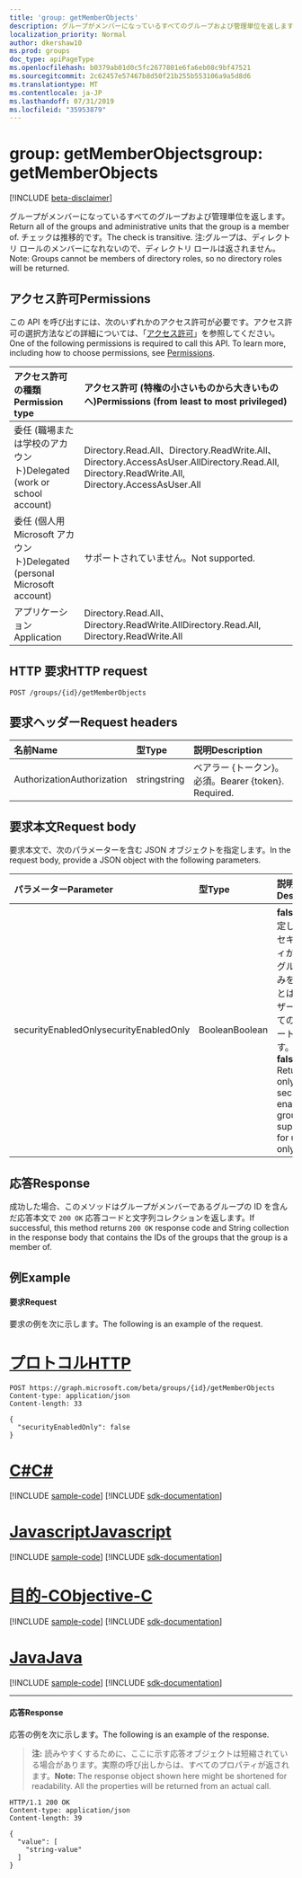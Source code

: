 ```yaml
---
title: 'group: getMemberObjects'
description: グループがメンバーになっているすべてのグループおよび管理単位を返します。 チェックは推移的です。 注:グループは、ディレクトリ ロールのメンバーになれないので、ディレクトリ ロールは返されません。
localization_priority: Normal
author: dkershaw10
ms.prod: groups
doc_type: apiPageType
ms.openlocfilehash: b0379ab01d0c5fc2677801e6fa6eb08c9bf47521
ms.sourcegitcommit: 2c62457e57467b8d50f21b255b553106a9a5d8d6
ms.translationtype: MT
ms.contentlocale: ja-JP
ms.lasthandoff: 07/31/2019
ms.locfileid: "35953879"
---
```

# <a name="group-getmemberobjects"></a><span data-ttu-id="9479c-105">group: getMemberObjects</span><span class="sxs-lookup"><span data-stu-id="9479c-105">group: getMemberObjects</span></span>

[!INCLUDE [beta-disclaimer](../../includes/beta-disclaimer.md)]

<span data-ttu-id="9479c-106">グループがメンバーになっているすべてのグループおよび管理単位を返します。</span><span class="sxs-lookup"><span data-stu-id="9479c-106">Return all of the groups and administrative units that the group is a member of.</span></span> <span data-ttu-id="9479c-107">チェックは推移的です。</span><span class="sxs-lookup"><span data-stu-id="9479c-107">The check is transitive.</span></span> <span data-ttu-id="9479c-108">注:グループは、ディレクトリ ロールのメンバーになれないので、ディレクトリ ロールは返されません。</span><span class="sxs-lookup"><span data-stu-id="9479c-108">Note: Groups cannot be members of directory roles, so no directory roles will be returned.</span></span>

## <a name="permissions"></a><span data-ttu-id="9479c-109">アクセス許可</span><span class="sxs-lookup"><span data-stu-id="9479c-109">Permissions</span></span>
<span data-ttu-id="9479c-p103">この API を呼び出すには、次のいずれかのアクセス許可が必要です。アクセス許可の選択方法などの詳細については、「[アクセス許可](/graph/permissions-reference)」を参照してください。</span><span class="sxs-lookup"><span data-stu-id="9479c-p103">One of the following permissions is required to call this API. To learn more, including how to choose permissions, see [Permissions](/graph/permissions-reference).</span></span>

|<span data-ttu-id="9479c-112">アクセス許可の種類</span><span class="sxs-lookup"><span data-stu-id="9479c-112">Permission type</span></span>      | <span data-ttu-id="9479c-113">アクセス許可 (特権の小さいものから大きいものへ)</span><span class="sxs-lookup"><span data-stu-id="9479c-113">Permissions (from least to most privileged)</span></span>              |
|:--------------------|:---------------------------------------------------------|
|<span data-ttu-id="9479c-114">委任 (職場または学校のアカウント)</span><span class="sxs-lookup"><span data-stu-id="9479c-114">Delegated (work or school account)</span></span> | <span data-ttu-id="9479c-115">Directory.Read.All、Directory.ReadWrite.All、Directory.AccessAsUser.All</span><span class="sxs-lookup"><span data-stu-id="9479c-115">Directory.Read.All, Directory.ReadWrite.All, Directory.AccessAsUser.All</span></span>    |
|<span data-ttu-id="9479c-116">委任 (個人用 Microsoft アカウント)</span><span class="sxs-lookup"><span data-stu-id="9479c-116">Delegated (personal Microsoft account)</span></span> | <span data-ttu-id="9479c-117">サポートされていません。</span><span class="sxs-lookup"><span data-stu-id="9479c-117">Not supported.</span></span>    |
|<span data-ttu-id="9479c-118">アプリケーション</span><span class="sxs-lookup"><span data-stu-id="9479c-118">Application</span></span> | <span data-ttu-id="9479c-119">Directory.Read.All、Directory.ReadWrite.All</span><span class="sxs-lookup"><span data-stu-id="9479c-119">Directory.Read.All, Directory.ReadWrite.All</span></span> |

## <a name="http-request"></a><span data-ttu-id="9479c-120">HTTP 要求</span><span class="sxs-lookup"><span data-stu-id="9479c-120">HTTP request</span></span>
<!-- { "blockType": "ignored" } -->
```http
POST /groups/{id}/getMemberObjects
```

## <a name="request-headers"></a><span data-ttu-id="9479c-121">要求ヘッダー</span><span class="sxs-lookup"><span data-stu-id="9479c-121">Request headers</span></span>
| <span data-ttu-id="9479c-122">名前</span><span class="sxs-lookup"><span data-stu-id="9479c-122">Name</span></span>       | <span data-ttu-id="9479c-123">型</span><span class="sxs-lookup"><span data-stu-id="9479c-123">Type</span></span> | <span data-ttu-id="9479c-124">説明</span><span class="sxs-lookup"><span data-stu-id="9479c-124">Description</span></span>|
|:---------------|:--------|:----------|
| <span data-ttu-id="9479c-125">Authorization</span><span class="sxs-lookup"><span data-stu-id="9479c-125">Authorization</span></span>  | <span data-ttu-id="9479c-126">string</span><span class="sxs-lookup"><span data-stu-id="9479c-126">string</span></span>  | <span data-ttu-id="9479c-p104">ベアラー {トークン}。必須。</span><span class="sxs-lookup"><span data-stu-id="9479c-p104">Bearer {token}. Required.</span></span> |

## <a name="request-body"></a><span data-ttu-id="9479c-129">要求本文</span><span class="sxs-lookup"><span data-stu-id="9479c-129">Request body</span></span>
<span data-ttu-id="9479c-130">要求本文で、次のパラメーターを含む JSON オブジェクトを指定します。</span><span class="sxs-lookup"><span data-stu-id="9479c-130">In the request body, provide a JSON object with the following parameters.</span></span>

| <span data-ttu-id="9479c-131">パラメーター</span><span class="sxs-lookup"><span data-stu-id="9479c-131">Parameter</span></span>    | <span data-ttu-id="9479c-132">型</span><span class="sxs-lookup"><span data-stu-id="9479c-132">Type</span></span>   |<span data-ttu-id="9479c-133">説明</span><span class="sxs-lookup"><span data-stu-id="9479c-133">Description</span></span>|
|:---------------|:--------|:----------|
|<span data-ttu-id="9479c-134">securityEnabledOnly</span><span class="sxs-lookup"><span data-stu-id="9479c-134">securityEnabledOnly</span></span>|<span data-ttu-id="9479c-135">Boolean</span><span class="sxs-lookup"><span data-stu-id="9479c-135">Boolean</span></span>|<span data-ttu-id="9479c-p105">**false** に設定します。セキュリティが有効なグループのみを返すことは、ユーザーに対してのみサポートされます。</span><span class="sxs-lookup"><span data-stu-id="9479c-p105">Set to **false**. Returning only security-enabled groups is supported for users only.</span></span>|

## <a name="response"></a><span data-ttu-id="9479c-138">応答</span><span class="sxs-lookup"><span data-stu-id="9479c-138">Response</span></span>
<span data-ttu-id="9479c-139">成功した場合、このメソッドはグループがメンバーであるグループの ID を含んだ応答本文で `200 OK` 応答コードと文字列コレクションを返します。</span><span class="sxs-lookup"><span data-stu-id="9479c-139">If successful, this method returns `200 OK` response code and String collection in the response body that contains the IDs of the groups that the group is a member of.</span></span>

## <a name="example"></a><span data-ttu-id="9479c-140">例</span><span class="sxs-lookup"><span data-stu-id="9479c-140">Example</span></span>
#### <a name="request"></a><span data-ttu-id="9479c-141">要求</span><span class="sxs-lookup"><span data-stu-id="9479c-141">Request</span></span>
<span data-ttu-id="9479c-142">要求の例を次に示します。</span><span class="sxs-lookup"><span data-stu-id="9479c-142">The following is an example of the request.</span></span>

# <a name="httptabhttp"></a>[<span data-ttu-id="9479c-143">プロトコル</span><span class="sxs-lookup"><span data-stu-id="9479c-143">HTTP</span></span>](#tab/http)
<!-- {
  "blockType": "request",
  "name": "group_getmemberobjects"
}-->
```http
POST https://graph.microsoft.com/beta/groups/{id}/getMemberObjects
Content-type: application/json
Content-length: 33

{
  "securityEnabledOnly": false
}
```
# <a name="ctabcsharp"></a>[<span data-ttu-id="9479c-144">C#</span><span class="sxs-lookup"><span data-stu-id="9479c-144">C#</span></span>](#tab/csharp)
[!INCLUDE [sample-code](../includes/snippets/csharp/group-getmemberobjects-csharp-snippets.md)]
[!INCLUDE [sdk-documentation](../includes/snippets/snippets-sdk-documentation-link.md)]

# <a name="javascripttabjavascript"></a>[<span data-ttu-id="9479c-145">Javascript</span><span class="sxs-lookup"><span data-stu-id="9479c-145">Javascript</span></span>](#tab/javascript)
[!INCLUDE [sample-code](../includes/snippets/javascript/group-getmemberobjects-javascript-snippets.md)]
[!INCLUDE [sdk-documentation](../includes/snippets/snippets-sdk-documentation-link.md)]

# <a name="objective-ctabobjc"></a>[<span data-ttu-id="9479c-146">目的-C</span><span class="sxs-lookup"><span data-stu-id="9479c-146">Objective-C</span></span>](#tab/objc)
[!INCLUDE [sample-code](../includes/snippets/objc/group-getmemberobjects-objc-snippets.md)]
[!INCLUDE [sdk-documentation](../includes/snippets/snippets-sdk-documentation-link.md)]

# <a name="javatabjava"></a>[<span data-ttu-id="9479c-147">Java</span><span class="sxs-lookup"><span data-stu-id="9479c-147">Java</span></span>](#tab/java)
[!INCLUDE [sample-code](../includes/snippets/java/group-getmemberobjects-java-snippets.md)]
[!INCLUDE [sdk-documentation](../includes/snippets/snippets-sdk-documentation-link.md)]

---


#### <a name="response"></a><span data-ttu-id="9479c-148">応答</span><span class="sxs-lookup"><span data-stu-id="9479c-148">Response</span></span>
<span data-ttu-id="9479c-149">応答の例を次に示します。</span><span class="sxs-lookup"><span data-stu-id="9479c-149">The following is an example of the response.</span></span>
><span data-ttu-id="9479c-p106">**注:** 読みやすくするために、ここに示す応答オブジェクトは短縮されている場合があります。実際の呼び出しからは、すべてのプロパティが返されます。</span><span class="sxs-lookup"><span data-stu-id="9479c-p106">**Note:** The response object shown here might be shortened for readability. All the properties will be returned from an actual call.</span></span>
<!-- {
  "blockType": "response",
  "truncated": true,
  "@odata.type": "string",
  "isCollection": true
} -->
```http
HTTP/1.1 200 OK
Content-type: application/json
Content-length: 39

{
  "value": [
    "string-value"
  ]
}
```

<!-- uuid: 8fcb5dbc-d5aa-4681-8e31-b001d5168d79
2015-10-25 14:57:30 UTC -->
<!--
{
  "type": "#page.annotation",
  "description": "group: getMemberObjects",
  "keywords": "",
  "section": "documentation",
  "tocPath": "",
  "suppressions": [
  ]
}
-->
